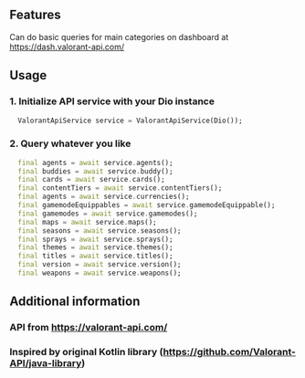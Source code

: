 ## Features

Can do basic queries for main categories on dashboard at https://dash.valorant-api.com/

## Usage

### 1. Initialize API service with your Dio instance

```dart
  ValorantApiService service = ValorantApiService(Dio());
```

### 2. Query whatever you like

```dart
  final agents = await service.agents();
  final buddies = await service.buddy();
  final cards = await service.cards();
  final contentTiers = await service.contentTiers();
  final agents = await service.currencies();
  final gamemodeEquippables = await service.gamemodeEquippable();
  final gamemodes = await service.gamemodes();
  final maps = await service.maps();
  final seasons = await service.seasons();
  final sprays = await service.sprays();
  final themes = await service.themes();
  final titles = await service.titles();
  final version = await service.version();
  final weapons = await service.weapons();
```

## Additional information

### API from https://valorant-api.com/
### Inspired by original Kotlin library (https://github.com/Valorant-API/java-library)

